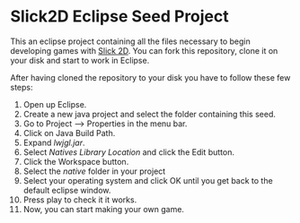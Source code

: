# Slick2D Eclipse Seed Project
This an eclipse project containing all the files necessary to begin developing games with [Slick 2D](http://slick.ninjacave.com/). You can fork this repository, clone it on your disk and start to work in Eclipse.

After having cloned the repository to your disk you have to follow these few steps:

1. Open up Eclipse.
2. Create a new java project and select the folder containing this seed.
2. Go to Project --> Properties in the menu bar.
3. Click on Java Build Path.
4. Expand *lwjgl.jar*.
5. Select *Natives Library Location* and click the Edit button.
6. Click the Workspace button.
7. Select the *native* folder in your project
8. Select your operating system and click OK until you get back to the default eclipse window.
9. Press play to check it it works.
10. Now, you can start making your own game.

